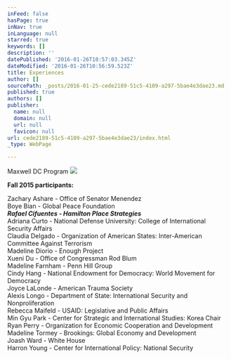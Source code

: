 ```yaml
---
inFeed: false
hasPage: true
inNav: true
inLanguage: null
starred: true
keywords: []
description: ''
datePublished: '2016-01-26T10:57:03.345Z'
dateModified: '2016-01-26T10:56:59.523Z'
title: Experiences
author: []
sourcePath: _posts/2016-01-25-cede2189-51c5-4109-a297-5bae4e3dae23.md
published: true
authors: []
publisher:
  name: null
  domain: null
  url: null
  favicon: null
url: cede2189-51c5-4109-a297-5bae4e3dae23/index.html
_type: WebPage

---
```

Maxwell DC Program
![](https://the-grid-user-content.s3-us-west-2.amazonaws.com/08b51678-02f9-4dd9-9c79-27d96f2881c3.jpg)

**Fall 2015 participants:**

Zachary Ashare - Office of Senator Menendez  
Boye Bian - Global Peace Foundation  
**_Rafael Cifuentes - Hamilton Place Strategies_**  
Adriana Curto - National Defense University: College of International Security Affairs  
Claudia Delgado - Organization of American States: Inter-American Committee Against Terrorism  
Madeline Diorio - Enough Project  
Xueni Du - Office of Congressman Rod Blum  
Madeline Farnham - Penn Hill Group  
Cindy Hang - National Endowment for Democracy: World Movement for Democracy  
Joyce LaLonde - American Trauma Society  
Alexis Longo - Department of State: International Security and Nonproliferation  
Rebecca Maifeld - USAID: Legislative and Public Affairs  
Min Gyu Park - Center for Strategic and International Studies: Korea Chair  
Ryan Perry - Organization for Economic Cooperation and Development  
Madeline Tormey - Brookings: Global Economy and Development  
Joash Ward - White House  
Harron Young - Center for International Policy: National Security